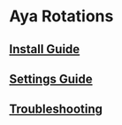 # Aya Rotations
## [Install Guide](https://github.com/AyaProfiles/AddOns/wiki/Install-and-Update-Guide)
## [Settings Guide](https://github.com/AyaProfiles/Addons/wiki/Settings)
## [Troubleshooting](https://github.com/AyaProfiles/Addons/wiki/Troubleshooting)
